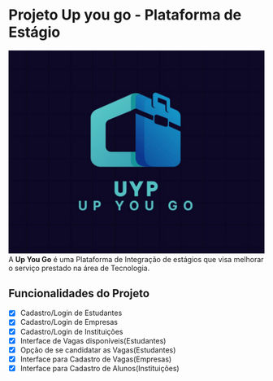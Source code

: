 # Projeto Up you go - Plataforma de Estágio

![logo ](/imagens/marca.jpeg)
A **Up You Go** é uma Plataforma de Integração de estágios que visa melhorar o serviço prestado na área de Tecnologia.

## Funcionalidades do Projeto

- [x] Cadastro/Login de Estudantes
- [x] Cadastro/Login de Empresas
- [x] Cadastro/Login de Instituições
- [x] Interface de Vagas disponíveis(Estudantes)
- [x] Opção de se candidatar as Vagas(Estudantes)
- [x] Interface para Cadastro de Vagas(Empresas)
- [x] Interface para Cadastro de Alunos(Instituições)